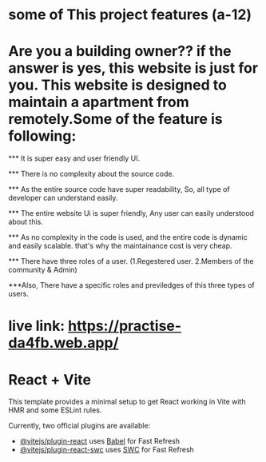 # some of This project features (a-12)

# Are you a building owner?? if the answer is yes, this website is just for you. This website is designed to maintain a apartment from remotely.Some of the feature is following:
*** It is super easy and user friendly UI.

*** There is no complexity about the source code.

*** As the entire source code have super readability, So, all type of developer can understand easily.

*** The entire website Ui is super friendly, Any user can easily understood about this.

*** As no complexity in the code is used, and the entire code is dynamic and easily scalable. that's why the maintainance cost is very cheap.

*** There have three roles of a user. (1.Regestered user. 2.Members of the community & Admin) 

***Also, There have a specific roles and previledges of this three types of users.

# live link: https://practise-da4fb.web.app/


# React + Vite

This template provides a minimal setup to get React working in Vite with HMR and some ESLint rules.

Currently, two official plugins are available:

- [@vitejs/plugin-react](https://github.com/vitejs/vite-plugin-react/blob/main/packages/plugin-react/README.md) uses [Babel](https://babeljs.io/) for Fast Refresh
- [@vitejs/plugin-react-swc](https://github.com/vitejs/vite-plugin-react-swc) uses [SWC](https://swc.rs/) for Fast Refresh
